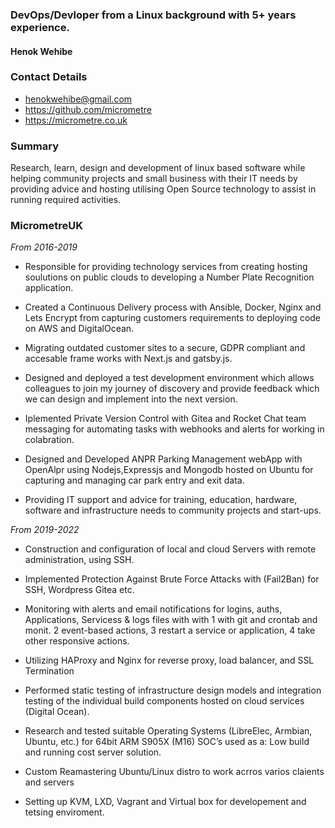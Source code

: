 ###  DevOps/Devloper from a Linux background with 5+ years experience.
#### Henok Wehibe
### Contact Details
- henokwehibe@gmail.com
- https://github.com/micrometre
- https://micrometre.co.uk

### Summary

Research, learn, design and development of linux based software while helping community projects and small business with their IT needs by providing advice and hosting utilising Open Source technology to assist in running required activities.

### MicrometreUK 
_From 2016-2019_
- Responsible for providing technology services from creating hosting soulutions on public clouds to developing a Number Plate Recognition application.

- Created a Continuous Delivery process with Ansible, Docker, Nginx and Lets Encrypt from capturing customers requirements to deploying code on AWS and DigitalOcean.

- Migrating outdated customer sites to a secure, GDPR compliant and accesable frame works with Next.js and gatsby.js.

- Designed and deployed a test development environment which allows colleagues to join my journey of discovery and provide feedback which we can design and implement into the next version.

- Iplemented Private Version Control with Gitea and  Rocket Chat team messaging for  automating tasks with webhooks and alerts for working in colabration.

- Designed and  Developed ANPR Parking Management webApp with OpenAlpr using Nodejs,Expressjs and Mongodb hosted on Ubuntu for capturing and managing car park entry and exit data.

- Providing IT support and advice for training, education, hardware, software and infrastructure needs to community projects and start-ups.



_From 2019-2022_
- Construction and configuration of local and cloud Servers with remote administration, using SSH.

- Implemented Protection Against Brute Force Attacks with (Fail2Ban) for SSH, Wordpress Gitea etc.

- Monitoring with alerts and email notifications for  logins, auths, Applications, Servicess & logs files with with 
1 with git and crontab and monit. 
2 event-based actions, 
3 restart a service or application, 
4 take other responsive actions.


- Utilizing HAProxy and Nginx for reverse proxy, load balancer, and SSL Termination 



- Performed static testing of infrastructure design models and integration testing of the individual build components hosted on cloud services (Digital Ocean).

- Research and tested suitable Operating Systems (LibreElec, Armbian, Ubuntu, etc.) for 64bit ARM S905X (M16) SOC’s used as a:
Low build and running cost server solution.

- Custom Reamastering Ubuntu/Linux distro to work acrros varios claients and servers 


- Setting up KVM, LXD, Vagrant and Virtual box for developement and tetsing enviroment.





